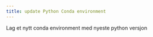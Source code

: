 ```yaml
---
title: update Python Conda environment
---
```


Lag et nytt conda environment med nyeste python versjon